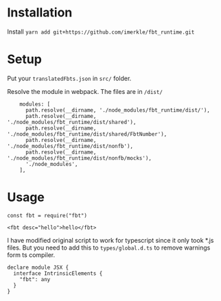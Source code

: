# Installation

Install `yarn add git+https://github.com/imerkle/fbt_runtime.git`

# Setup

Put your `translatedFbts.json` in `src/` folder.

Resolve the module in webpack. The files are in `/dist/`

```
    modules: [
      path.resolve(__dirname, './node_modules/fbt_runtime/dist/'),
      path.resolve(__dirname, './node_modules/fbt_runtime/dist/shared'),
      path.resolve(__dirname, './node_modules/fbt_runtime/dist/shared/FbtNumber'),
      path.resolve(__dirname, './node_modules/fbt_runtime/dist/nonfb'),
      path.resolve(__dirname, './node_modules/fbt_runtime/dist/nonfb/mocks'),
      './node_modules',
    ],
```

# Usage

```
const fbt = require("fbt")

<fbt desc="hello">hello</fbt>

```

I have modified original script to work for typescript since it only took *.js files. But you need to add this to `types/global.d.ts` to remove warnings form ts compiler.

```
declare module JSX {
  interface IntrinsicElements {
    "fbt": any
  }
}
```
